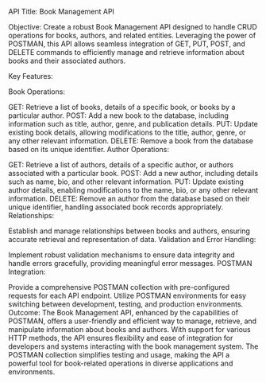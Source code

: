 API Title: Book Management API

Objective: Create a robust Book Management API designed to handle CRUD operations for books, authors, and related entities. Leveraging the power of POSTMAN, this API allows seamless integration of GET, PUT, POST, and DELETE commands to efficiently manage and retrieve information about books and their associated authors.

Key Features:

Book Operations:

GET: Retrieve a list of books, details of a specific book, or books by a particular author.
POST: Add a new book to the database, including information such as title, author, genre, and publication details.
PUT: Update existing book details, allowing modifications to the title, author, genre, or any other relevant information.
DELETE: Remove a book from the database based on its unique identifier.
Author Operations:

GET: Retrieve a list of authors, details of a specific author, or authors associated with a particular book.
POST: Add a new author, including details such as name, bio, and other relevant information.
PUT: Update existing author details, enabling modifications to the name, bio, or any other relevant information.
DELETE: Remove an author from the database based on their unique identifier, handling associated book records appropriately.
Relationships:

Establish and manage relationships between books and authors, ensuring accurate retrieval and representation of data.
Validation and Error Handling:

Implement robust validation mechanisms to ensure data integrity and handle errors gracefully, providing meaningful error messages.
POSTMAN Integration:

Provide a comprehensive POSTMAN collection with pre-configured requests for each API endpoint.
Utilize POSTMAN environments for easy switching between development, testing, and production environments.
Outcome: The Book Management API, enhanced by the capabilities of POSTMAN, offers a user-friendly and efficient way to manage, retrieve, and manipulate information about books and authors. With support for various HTTP methods, the API ensures flexibility and ease of integration for developers and systems interacting with the book management system. The POSTMAN collection simplifies testing and usage, making the API a powerful tool for book-related operations in diverse applications and environments.
